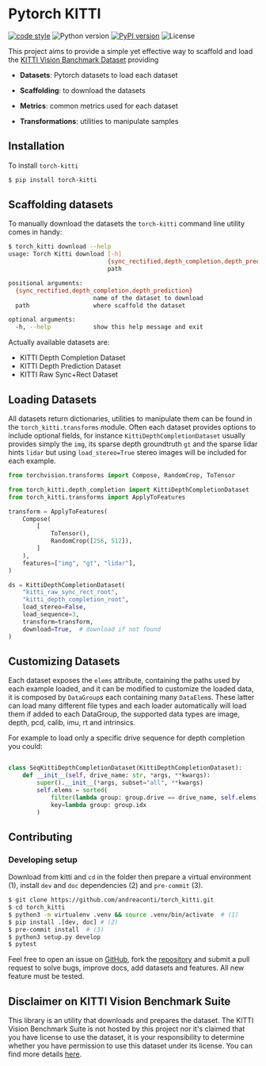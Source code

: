 # Pytorch KITTI


[![code style](https://img.shields.io/badge/code%20style-black-000000.svg)](https://github.com/psf/black)
![Python version](https://img.shields.io/badge/python-3.6|3.7|3.8|3.9|3.10-green.svg)
[![PyPI version](https://badge.fury.io/py/torch-kitti.svg)](https://badge.fury.io/py/torch-kitti)
![License](https://img.shields.io/pypi/l/torch-kitti)

This project aims to provide a simple yet effective way to scaffold and load the [KITTI Vision Banchmark Dataset](http://www.cvlibs.net/datasets/kitti/raw_data.php) providing

- **Datasets**: Pytorch datasets to load each dataset

- **Scaffolding**: to download the datasets

- **Metrics**: common metrics used for each dataset

- **Transformations**: utilities to manipulate samples

## Installation

To install `torch-kitti`

```bash
$ pip install torch-kitti
```

## Scaffolding datasets

To manually download the datasets the `torch-kitti` command line utility comes in handy:

```bash
$ torch_kitti download --help
usage: Torch Kitti download [-h]
                            {sync_rectified,depth_completion,depth_prediction}
                            path

positional arguments:
  {sync_rectified,depth_completion,depth_prediction}
                        name of the dataset to download
  path                  where scaffold the dataset

optional arguments:
  -h, --help            show this help message and exit
```

Actually available datasets are:

- KITTI Depth Completion Dataset
- KITTI Depth Prediction Dataset
- KITTI Raw Sync+Rect Dataset

## Loading Datasets

All datasets return dictionaries, utilities to manipulate them can be found in the `torch_kitti.transforms` module. Often each dataset provides options to include optional fields, for instance `KittiDepthCompletionDataset` usually provides simply the `img`, its sparse depth groundtruth `gt` and the sparse lidar hints `lidar` but using `load_stereo=True` stereo images will be included for each example.

```python
from torchvision.transforms import Compose, RandomCrop, ToTensor

from torch_kitti.depth_completion import KittiDepthCompletionDataset
from torch_kitti.transforms import ApplyToFeatures

transform = ApplyToFeatures(
    Compose(
        [
            ToTensor(),
            RandomCrop([256, 512]),
        ]
    ),
    features=["img", "gt", "lidar"],
)

ds = KittiDepthCompletionDataset(
    "kitti_raw_sync_rect_root",
    "kitti_depth_completion_root",
    load_stereo=False,
    load_sequence=3,
    transform=transform,
    download=True,  # download if not found
)
```

## Customizing Datasets

Each dataset exposes the ``elems`` attribute, containing the paths used by each example loaded, and it can be modified to customize the loaded data, it is composed by ``DataGroup``s each containing many ``DataElem``s. These latter can load many different file types and each loader automatically will load them if added to each DataGroup, the supported data types are image, depth, pcd, calib, imu, rt and intrinsics.

For example to load only a specific drive sequence for depth completion you could:

```python

class SeqKittiDepthCompletionDataset(KittiDepthCompletionDataset):
    def __init__(self, drive_name: str, *args, **kwargs):
        super().__init__(*args, subset="all", **kwargs)
        self.elems = sorted(
            filter(lambda group: group.drive == drive_name, self.elems),
            key=lambda group: group.idx
        )

```

## Contributing

### Developing setup

Download from kitti and `cd` in the folder then prepare a virtual environment (1), install `dev` and `doc` dependencies (2) and `pre-commit` (3).

```bash
$ git clone https://github.com/andreaconti/torch_kitti.git
$ cd torch_kitti
$ python3 -m virtualenv .venv && source .venv/bin/activate  # (1)
$ pip install .[dev, doc] # (2)
$ pre-commit install  # (3)
$ python3 setup.py develop
$ pytest
```

Feel free to open an issue on [GitHub](https://github.com/andreaconti/torch_kitti/issues), fork the [repository](https://github.com/andreaconti/torch_kitti) and submit a pull request to solve bugs, improve docs, add datasets and features. All new feature must be tested.



## Disclaimer on KITTI Vision Benchmark Suite

This library is an utility that downloads and prepares the dataset. The KITTI Vision Benchmark Suite is not hosted by this project nor it's claimed that you have license to use the dataset, it is your responsibility to determine whether you have permission to use this dataset under its license. You can find more details [here](http://www.cvlibs.net/datasets/kitti/).
